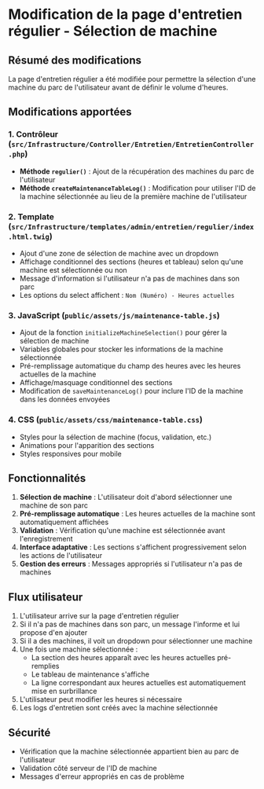 # Modification de la page d'entretien régulier - Sélection de machine

## Résumé des modifications

La page d'entretien régulier a été modifiée pour permettre la sélection d'une machine du parc de l'utilisateur avant de définir le volume d'heures.

## Modifications apportées

### 1. Contrôleur (`src/Infrastructure/Controller/Entretien/EntretienController.php`)

- **Méthode `regulier()`** : Ajout de la récupération des machines du parc de l'utilisateur
- **Méthode `createMaintenanceTableLog()`** : Modification pour utiliser l'ID de la machine sélectionnée au lieu de la première machine de l'utilisateur

### 2. Template (`src/Infrastructure/templates/admin/entretien/regulier/index.html.twig`)

- Ajout d'une zone de sélection de machine avec un dropdown
- Affichage conditionnel des sections (heures et tableau) selon qu'une machine est sélectionnée ou non
- Message d'information si l'utilisateur n'a pas de machines dans son parc
- Les options du select affichent : `Nom (Numéro) - Heures actuelles`

### 3. JavaScript (`public/assets/js/maintenance-table.js`)

- Ajout de la fonction `initializeMachineSelection()` pour gérer la sélection de machine
- Variables globales pour stocker les informations de la machine sélectionnée
- Pré-remplissage automatique du champ des heures avec les heures actuelles de la machine
- Affichage/masquage conditionnel des sections
- Modification de `saveMaintenanceLog()` pour inclure l'ID de la machine dans les données envoyées

### 4. CSS (`public/assets/css/maintenance-table.css`)

- Styles pour la sélection de machine (focus, validation, etc.)
- Animations pour l'apparition des sections
- Styles responsives pour mobile

## Fonctionnalités

1. **Sélection de machine** : L'utilisateur doit d'abord sélectionner une machine de son parc
2. **Pré-remplissage automatique** : Les heures actuelles de la machine sont automatiquement affichées
3. **Validation** : Vérification qu'une machine est sélectionnée avant l'enregistrement
4. **Interface adaptative** : Les sections s'affichent progressivement selon les actions de l'utilisateur
5. **Gestion des erreurs** : Messages appropriés si l'utilisateur n'a pas de machines

## Flux utilisateur

1. L'utilisateur arrive sur la page d'entretien régulier
2. Si il n'a pas de machines dans son parc, un message l'informe et lui propose d'en ajouter
3. Si il a des machines, il voit un dropdown pour sélectionner une machine
4. Une fois une machine sélectionnée :
   - La section des heures apparaît avec les heures actuelles pré-remplies
   - Le tableau de maintenance s'affiche
   - La ligne correspondant aux heures actuelles est automatiquement mise en surbrillance
5. L'utilisateur peut modifier les heures si nécessaire
6. Les logs d'entretien sont créés avec la machine sélectionnée

## Sécurité

- Vérification que la machine sélectionnée appartient bien au parc de l'utilisateur
- Validation côté serveur de l'ID de machine
- Messages d'erreur appropriés en cas de problème 